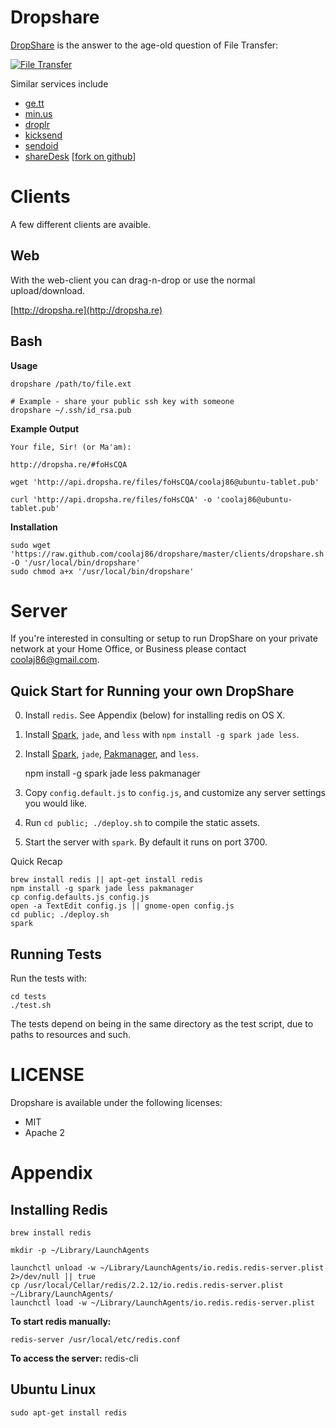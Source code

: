 Dropshare
===

[DropShare](http://dropsha.re) is the answer to the age-old question of File Transfer:

[![File Transfer][file-transfer]][xkcd-949]

[xkcd-949]: http://xkcd.com/949/
[file-transfer]: http://imgs.xkcd.com/comics/file_transfer.png "Every time you email a file to yourself so you can pull it up on your friend's laptop, Tim Berners-Lee sheds a single tear."

Similar services include

  * [ge.tt](http://ge.tt)
  * [min.us](http://min.us)
  * [droplr](http://droplr.com)
  * [kicksend](http://kicksend.com/)
  * [sendoid](http://sendoid.com/)
  * [shareDesk](http://sharedesk.at) [[fork on github](https://github.com/eeezyy/shareDesk)]

Clients
===

A few different clients are avaible.

Web
---

With the web-client you can drag-n-drop or use the normal upload/download.

[http://dropsha.re](http://dropsha.re)

Bash
---

**Usage**

    dropshare /path/to/file.ext
    
    # Example - share your public ssh key with someone
    dropshare ~/.ssh/id_rsa.pub
    
**Example Output**

    Your file, Sir! (or Ma'am):
    
    http://dropsha.re/#foHsCQA
    
    wget 'http://api.dropsha.re/files/foHsCQA/coolaj86@ubuntu-tablet.pub'
    
    curl 'http://api.dropsha.re/files/foHsCQA' -o 'coolaj86@ubuntu-tablet.pub'

**Installation**

    sudo wget 'https://raw.github.com/coolaj86/dropshare/master/clients/dropshare.sh' -O '/usr/local/bin/dropshare'
    sudo chmod a+x '/usr/local/bin/dropshare'

Server
===

If you're interested in consulting or setup to run DropShare on your private network
at your Home Office, or Business please contact <coolaj86@gmail.com>.

Quick Start for Running your own DropShare
---

  0. Install `redis`. See Appendix (below) for installing redis on OS X.
  0. Install [Spark](https://github.com/senchalabs/spark), `jade`, and `less` with `npm install -g spark jade less`.
  0. Install [Spark](https://github.com/senchalabs/spark), `jade`, [Pakmanager](https://github.com/coolaj86/node-pakmanager), and `less`.

        npm install -g spark jade less pakmanager

  0. Copy `config.default.js` to `config.js`, and customize any server
     settings you would like.
  0. Run `cd public; ./deploy.sh` to compile the static assets.
  0. Start the server with `spark`. By default it runs on port 3700.

Quick Recap

    brew install redis || apt-get install redis
    npm install -g spark jade less pakmanager
    cp config.defaults.js config.js
    open -a TextEdit config.js || gnome-open config.js
    cd public; ./deploy.sh
    spark

Running Tests
---

Run the tests with:

    cd tests
    ./test.sh

The tests depend on being in the same directory as the test script, due
to paths to resources and such.


LICENSE
===

Dropshare is available under the following licenses:

  * MIT
  * Apache 2

Appendix
===

Installing Redis
---

    brew install redis

    mkdir -p ~/Library/LaunchAgents

    launchctl unload -w ~/Library/LaunchAgents/io.redis.redis-server.plist 2>/dev/null || true
    cp /usr/local/Cellar/redis/2.2.12/io.redis.redis-server.plist ~/Library/LaunchAgents/
    launchctl load -w ~/Library/LaunchAgents/io.redis.redis-server.plist

**To start redis manually:**

    redis-server /usr/local/etc/redis.conf

**To access the server:**
    redis-cli

Ubuntu Linux
---

    sudo apt-get install redis

